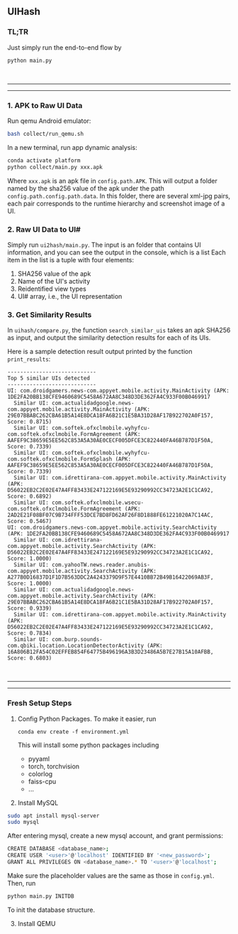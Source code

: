 ## UIHash

### TL;TR

Just simply run the end-to-end flow by
```
python main.py
```

</br>

***

***

### 1. APK to Raw UI Data

Run qemu Android emulator:

```sh
bash collect/run_qemu.sh
```

In a new terminal, run app dynamic analysis:

```sh
conda activate platform
python collect/main.py xxx.apk
```

Where `xxx.apk` is an apk file in `config.path.APK`.
This will output a folder named by the sha256 value of the apk under the path `config.path.config.path.data`.
In this folder, there are several xml-jpg pairs, each pair corresponds to the runtime hierarchy and screenshot image of a UI.

### 2. Raw UI Data to UI#

Simply run `ui2hash/main.py`.
The input is an folder that contains UI information, and you can see the output in the console, which is a list
Each item in the list is a tuple with four elements:  

1. SHA256 value of the apk  
2. Name of the UI's activity  
3. Reidentified view types  
4. UI# array, i.e., the UI representation  

### 3. Get Similarity Results
In `uihash/compare.py`, the function `search_similar_uis` takes an apk SHA256 as input, and output the similarity detection results for each of its UIs.

Here is a sample detection result output printed by the function `print_results`:

```
----------------------------
Top 5 similar UIs detected
----------------------------
UI: com.droidgamers.news-com.appyet.mobile.activity.MainActivity (APK: 1DE2FA20BB138CFE9460689C5458A672AA8C348D3DE362FA4C933F00B0469917
  Similar UI: com.actualidadgoogle.news-com.appyet.mobile.activity.MainActivity (APK: 29E07BBABC262CBA61B5A14E8DCA18FA6B21C1E5BA31D28AF17B922702A0F157, Score: 0.8715)
  Similar UI: com.softek.ofxclmobile.wyhyfcu-com.softek.ofxclmobile.FormAgreement (APK: AAFEF9C38659E5EE562C853A5A30AE0CECF005DFCE3C822440FA46B787D1F50A, Score: 0.7339)
  Similar UI: com.softek.ofxclmobile.wyhyfcu-com.softek.ofxclmobile.FormSplash (APK: AAFEF9C38659E5EE562C853A5A30AE0CECF005DFCE3C822440FA46B787D1F50A, Score: 0.7339)
  Similar UI: com.idrettirana-com.appyet.mobile.activity.MainActivity (APK: D56022EB2C2E02E47A4FF83433E247122169E5E93290992CC34723A2E1C1CA92, Score: 0.6892)
  Similar UI: com.softek.ofxclmobile.wsecu-com.softek.ofxclmobile.FormAgreement (APK: 2AD2E21F08BF07C9B734FFF53DCE7BD8FD62AF26F8D1888FE61221020A7C14AC, Score: 0.5467)
UI: com.droidgamers.news-com.appyet.mobile.activity.SearchActivity (APK: 1DE2FA20BB138CFE9460689C5458A672AA8C348D3DE362FA4C933F00B0469917
  Similar UI: com.idrettirana-com.appyet.mobile.activity.SearchActivity (APK: D56022EB2C2E02E47A4FF83433E247122169E5E93290992CC34723A2E1C1CA92, Score: 1.0000)
  Similar UI: com.yahooTW.news.reader.anubis-com.appyet.mobile.activity.SearchActivity (APK: A277B0D16837D1F1D7B563DDC2A4243379D9F57E4410BB72B49B16422069AB3F, Score: 1.0000)
  Similar UI: com.actualidadgoogle.news-com.appyet.mobile.activity.SearchActivity (APK: 29E07BBABC262CBA61B5A14E8DCA18FA6B21C1E5BA31D28AF17B922702A0F157, Score: 0.9339)
  Similar UI: com.idrettirana-com.appyet.mobile.activity.MainActivity (APK: D56022EB2C2E02E47A4FF83433E247122169E5E93290992CC34723A2E1C1CA92, Score: 0.7834)
  Similar UI: com.burp.sounds-com.qbiki.location.LocationDetectorActivity (APK: 16A806B12FA54C02EFFEB854F64775B496196A3B3D23486A5B7E27B15A10AFBB, Score: 0.6803)
```

</br>

***

***

### Fresh Setup Steps

1. Config Python Packages. To make it easier, run

    ```
    conda env create -f environment.yml
    ```

    This will install some python packages including
    + pyyaml
    + torch, torchvision
    + colorlog
    + faiss-cpu
    + ...



2. Install MySQL
```bash
sudo apt install mysql-server
sudo mysql
```

After entering mysql, create a new mysql account, and grant permissions:

```bash
CREATE DATABASE <database_name>;
CREATE USER '<user>'@'localhost' IDENTIFIED BY '<new_password>';
GRANT ALL PRIVILEGES ON <database_name>.* TO '<user>'@'localhost';
```

Make sure the placeholder values are the same as those in `config.yml`.
Then, run 

```bash
python main.py INITDB
```

To init the database structure.

3. Install QEMU